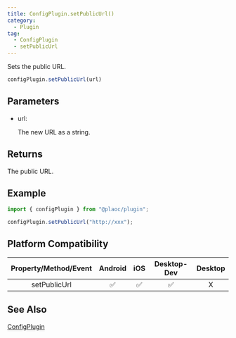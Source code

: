 ```yaml
---
title: ConfigPlugin.setPublicUrl()
category:
  - Plugin
tag:
  - ConfigPlugin
  - setPublicUrl  
---
```


Sets the public URL.

```js
configPlugin.setPublicUrl(url)
```

## Parameters

  - url: 

    The new URL as a string.

## Returns

The public URL.

## Example

```js
import { configPlugin } from "@plaoc/plugin";

configPlugin.setPublicUrl("http://xxx");
```

## Platform Compatibility

| Property/Method/Event | Android | iOS | Desktop-Dev | Desktop | 
|:---------------------:|:-------:|:---:|:-----------:|:-------:|
| setPublicUrl         | ✅      | ✅  | ✅          | X       |

## See Also

[ConfigPlugin](./index.md)